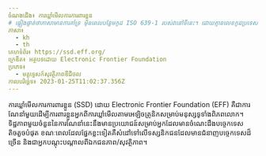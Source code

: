 ```yaml
---
ចំណងជើង៖ ការឃ្លាំមើលការការពារខ្លួន
# ផ្ទៀងផ្ទាត់ថាភាសាមានការគាំទ្រ មុនពេលបន្ថែមកូដ ISO 639-1 របស់វានៅទីនេះ។ ដោយគ្មានលេខកូដប្រទេស ពោលគឺ ms ជំនួសឱ្យ ms_MY ។
ភាសា៖
  - kh
  - th
គេហទំព័រ៖ https://ssd.eff.org/
ក្រេឌីត៖ អត្ថបទដោយ Electronic Frontier Foundation
ប្រភេទ៖
  - មគ្គុទ្ទេសក៍សុវត្ថិភាពឌីជីថល
កាលបរិច្ឆេទ៖ 2023-01-25T11:02:37.356Z
---
```

ការឃ្លាំមើលការការពារខ្លួន (SSD) ដោយ Electronic Frontier Foundation (EFF) គឺជាការណែនាំមួយដើម្បីការពារខ្លួនអ្នកពីការឃ្លាំមើលតាមអេឡិចត្រូនិកសម្រាប់មនុស្សទូទាំងពិភពលោក។ ទិដ្ឋភាពមួយចំនួននៃការណែនាំនេះនឹងមានប្រយោជន៍សម្រាប់អ្នកដែលមានចំណេះដឹងបច្ចេកទេសតិចតួចបំផុត ខណៈពេលដែលផ្នែកខ្លះទៀតគឺសំដៅទៅលើទស្សនិកជនដែលមានជំនាញបច្ចេកទេសដ៏ច្រើន និងជាអ្នកបណ្តុះបណ្តាលពីឯកជនភាព/សុវត្ថិភាព។